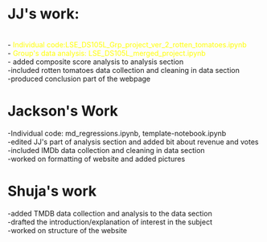 # JJ's work:
<br>
- <span style="color:yellow"> Individual code:LSE_DS105L_Grp_project_ver_2_rotten_tomatoes.ipynb </span>

<br>
- <span style="color:yellow"> Group's data analysis: LSE_DS105L_merged_project.ipynb </span> 
<br>
- added composite score analysis to analysis section
<br>
-included rotten tomatoes data collection and cleaning in data section 
<br>
-produced conclusion part of the webpage

# Jackson's Work

-Individual code: md_regressions.ipynb, template-notebook.ipynb <br>
-edited JJ's part of analysis section and added bit about revenue and votes <br>
-included IMDb data collection and cleaning in data section <br>
-worked on formatting of website and added pictures


# Shuja's work

-added TMDB data collection and analysis to the data section <br>
-drafted the introduction/explanation of interest in the subject <br>
-worked on structure of the website
